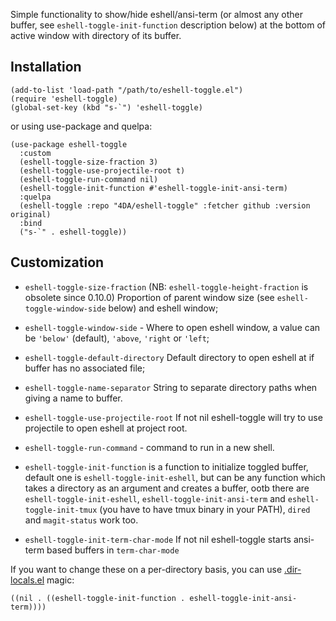 Simple functionality to show/hide eshell/ansi-term (or almost any other buffer, see `eshell-toggle-init-function` description below) at the bottom of active window with directory of its buffer.

## Installation

    (add-to-list 'load-path "/path/to/eshell-toggle.el")
    (require 'eshell-toggle)
    (global-set-key (kbd "s-`") 'eshell-toggle)

or using use-package and quelpa:

    (use-package eshell-toggle
      :custom
      (eshell-toggle-size-fraction 3)
      (eshell-toggle-use-projectile-root t)
      (eshell-toggle-run-command nil)
      (eshell-toggle-init-function #'eshell-toggle-init-ansi-term)
      :quelpa
      (eshell-toggle :repo "4DA/eshell-toggle" :fetcher github :version original)
      :bind
      ("s-`" . eshell-toggle))

## Customization

- `eshell-toggle-size-fraction` (NB: `eshell-toggle-height-fraction` is obsolete since 0.10.0) Proportion of parent window size (see `eshell-toggle-window-side` below) and eshell window;
- `eshell-toggle-window-side` - Where to open eshell window, a value can be `'below'` (default), `'above`, `'right` or `'left`;

- `eshell-toggle-default-directory` Default directory to open eshell at if buffer has no associated file;
- `eshell-toggle-name-separator` String to separate directory paths when giving a name to buffer.
- `eshell-toggle-use-projectile-root` If not nil eshell-toggle will try to use projectile to open eshell at project root.

- `eshell-toggle-run-command` - command to run in a new shell.

- `eshell-toggle-init-function` is a function to initialize toggled buffer, default one is `eshell-toggle-init-eshell`, but can be any function which takes a directory as an argument and creates a buffer, ootb there are `eshell-toggle-init-eshell`, `eshell-toggle-init-ansi-term` and `eshell-toggle-init-tmux` (you have to have tmux binary in your PATH), `dired` and `magit-status` work too.
- `eshell-toggle-init-term-char-mode` If not nil eshell-toggle starts ansi-term based buffers in `term-char-mode`

If you want to change these on a per-directory basis, you can use [.dir-locals.el](https://www.gnu.org/software/emacs/manual/html_node/emacs/Directory-Variables.html) magic:

    ((nil . ((eshell-toggle-init-function . eshell-toggle-init-ansi-term))))
